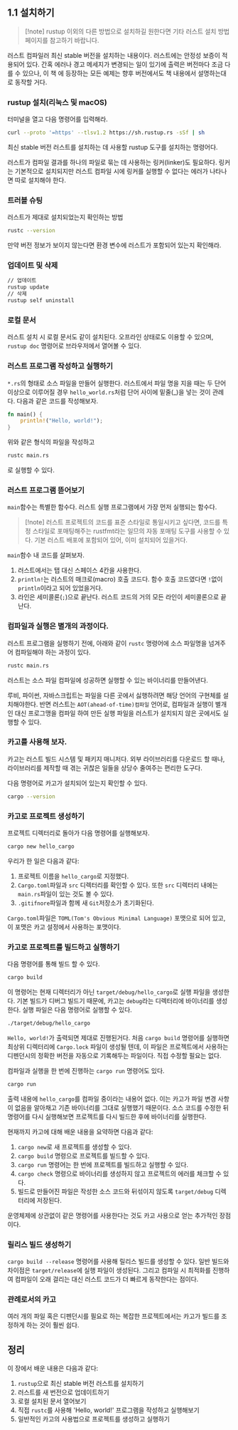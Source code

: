 ## 1.1 설치하기
> [!note] rustup 이외의 다른 방법으로 설치하길 원한다면 기타 러스트 설치 방법 페이지를 참고하기 바랍니다.

러스트 컴파일러 최신 stable 버전을 설치하는 내용이다. 러스트에는 안정성 보증이 적용되어 있다. 간혹 에러나 경고 메세지가 변경되는 일이 있기에 출력은 버전마다 조금 다를 수 있으나, 이 책 에 등장하는 모든 예제는 향후 버전에서도 책 내용에서 설명하는대로 동작할 거다.

### rustup 설치(리눅스 및 macOS)

터미널을 열고 다음 명령어를 입력해라.
```bash
curl --proto '=https' --tlsv1.2 https://sh.rustup.rs -sSf | sh
```

최신 stable 버전 러스트를 설치하는 데 사용할 rustup 도구를 설치하는 명령어다.

러스트가 컴파일 결과를 하나의 파일로 묶는 데 사용하는 링커(linker)도 필요하다. 링커는 기본적으로 설치되지만 러스트 컴파일 시에 링커를 실행할 수 없다는 에러가 나타나면 따로 설치해야 한다.

### 트러블 슈팅

러스트가 제대로 설치되었는지 확인하는 방법

```bash
rustc --version
```

만약 버전 정보가 보이지 않는다면 환경 변수에 러스트가 포함되어 있는지 확인해라.

### 업데이트 및 삭제

```bash
// 업데이트
rustup update
// 삭제
rustup self uninstall
```

### 로컬 문서

러스트 설치 시 로컬 문서도 같이 설치된다. 오프라인 상태로도 이용할 수 있으며, `rustup doc` 명령어로 브라우저에서 열어볼 수 있다.

### 러스트 프로그램 작성하고 실행하기

`*.rs`의 형태로 소스 파일을 만들어 실행한다. 러스트에서 파일 명을 지을 때는 두 단어 이상으로 이루어질 경우 `hello_world.rs`처럼 단어 사이에 밑줄(\_)을 넣는 것이 관례다. 다음과 같은 코드를 작성해보자.

```rust
fn main() {
	println!("Hello, world!");
}
```

위와 같은 형식의 파일을 작성하고

```bash
rustc main.rs
```

로 실행할 수 있다.

### 러스트 프로그램 뜯어보기

`main`함수는 특별한 함수다. 러스트 실행 프로그램에서 가장 먼저 실행되는 함수다.

> [!note] 러스트 프로젝트의 코드를 표준 스타일로 통일시키고 싶다면, 코드를 특정 스타일로 포매팅해주는 rustfmt라는 일므의 자동 포매팅 도구를 사용할  수 있다. 기본 러스트 배포에 포함되어 있어, 이미 설치되어 있을거다.

`main`함수 내 코드를 살펴보자.

 1. 러스트에서는 탭 대신 스페이스 4칸을 사용한다.
 2. `println!`는 러스트의 매크로(macro) 호출 코드다. 함수 호출 코드였다면 `!`없이 `println`이라고 되어 있었을거다.
 3. 라인은 세미콜론(`;`)으로 끝난다. 러스트 코드의 거의 모든 라인이 세미콜론으로 끝난다.

### 컴파일과 실행은 별개의 과정이다.

러스트 프로그램을 실행하기 전에, 아래와 같이 `rustc` 명령어에 소스 파일명을 넘겨주어 컴파일해야 하는 과정이 있다.

```bash
rustc main.rs
```

러스트는 소스 파일 컴파일에 성공하면 실행할 수 있는 바이너리를 만들어낸다.

루비, 파이썬, 자바스크립트는 파일을 다른 곳에서 싫행하려면 해당 언어의 구현체를 설치해야한다. 반면 러스트는 `AOT(ahead-of-time)컴파일` 언어로, 컴파일과 실행이 별개인 대신 프로그맹을 컴파일 하여 만든 실행 파일을 러스트가 설치되지 않은 곳에서도 실행할 수 있다.

### 카고를 사용해 보자.

카고는 러스트 빌드 시스템 및 패키지 매니저다. 외부 라이브러리를 다운로드 할 때나, 라이브러리를 제작할 때 겪는 귀찮은 일들을 상당수 줄여주는 편리한 도구다.

다음 명령어로 카고가 설치되어 있는지 확인할 수 있다.

```bash
cargo --version
```

### 카고로 프로젝트 생성하기

프로젝트 디렉터리로 돌아가 다음 명령어를 실행해보자.

```bash
cargo new hello_cargo
```

우리가 한 일은 다음과 같다:

1. 프로젝트 이름을 `hello_cargo`로 지정했다.
2. `Cargo.toml`파일과 `src` 디렉터리를 확인할 수 있다. 또한 `src` 디렉터리 내에는 `main.rs`파일이 있는 것도 볼 수 있다.
3. `.gitifnore`파일과 함께 새 `Git`저장소가 초기화된다.

`Cargo.toml`파일은 `TOML(Tom's Obvious Minimal Language)` 포맷으로 되어 있고, 이 포맷은 카고 설정에서 사용하는 포맷이다.

### 카고로 프로젝트를 빌드하고 실행하기

다음 명령어를 통해 빌드 할 수 있다.

```bash
cargo build
```

이 명령어는 현재 디렉터리가 아닌 `target/debug/hello_cargo`로 실행 파일을 생성한다. 기본 빌드가 디버그 빌드기 때문에, 카고는 `debug`라는 디렉터리에 바이너리를 생성한다. 실행 파일은 다음 명령어로 실행할 수 있다.

```bash
./target/debug/hello_cargo
```

`Hello, world!`가 출력되면 제대로 진행된거다. 처음 `cargo build` 명령어를 실행하면 최상위 디렉터리에 `Cargo.lock` 파일이 생성될 텐데, 이 파일은 프로젝트에서 사용하는 디펜던시의 정확한 버전을 자동으로 기록해두는 파일이다. 직접 수정할 필요는 없다.

컴파일과 실행을 한 번에 진행하는 `cargo run` 명령어도 있다.

```bash
cargo run
```

출력 내용에 `hello_cargo`를 컴파일 중이라는 내용어 없다. 이는 카고가 파일 변경 사항이 없음을 알아채고 기존 바이너리를 그대로 실행했기 때문이다. 소스 코드를 수정한 뒤 명령어를 다시 실행해보면 프로젝트를 다시 빌드한 후에 바이너리를 실행한다.

현재까지 카고에 대해 배운 내용을 요약하면 다음과 같다:

1. `cargo new`로 새 프로젝트를 생성할 수 있다.
2. `cargo build` 명령으로 프로젝트를 빌드할 수 있다.
3. `cargo run` 명령어는 한 번에 프로젝트를 빌드하고 실행할 수 있다.
4. `cargo check` 명령으로 바이너리를 생성하지 않고 프로젝트의 에러를 체크할 수 있다.
5. 빌드로 만들어진 파일은 작성한 소스 코드와 뒤섞이지 않도록 `target/debug` 디렉터리에 저장된다.

운영체제에 상관없이 같은 명령어를 사용한다는 것도 카고 사용으로 얻는 추가적인 장점이다.

### 릴리스 빌드 생성하기

`cargo build --release` 명령어를 사용해 릴리스 빌드를 생성할 수 있다. 일반 빌드와 차이점은 `target/release`에 실행 파일이 생성된다. 그리고 컴파일 시 최적화를 진행하여 컴파일이 오래 걸리는 대신 러스트 코드가 더 빠르게 동작한다는 점이다.

### 관례로서의 카고

여러 개의 파일 혹은 디펜던시를 필요로 하는 복잡한 프로젝트에서는 카고가 빌드를 조정하게 하는 것이 훨씬 쉽다.

## 정리 

이 장에서 배운 내용은 다음과 같다:

1. `rustup`으로 최신 stable 버전 러스트를 설치하기
2. 러스트를 새 번전으로 업데이트하기
3. 로컬 설치된 문서 열어보기
4. 직접 `rustc`를 사용해 'Hello, world!' 프로그램을 작성하고 실행해보기
5. 일반적인 카고의 사용법으로 프로젝트를 생성하고 실행하기